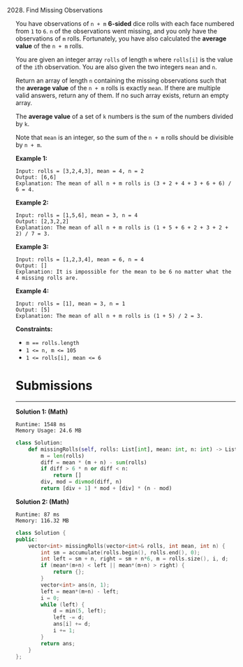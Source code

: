 2028. Find Missing Observations

You have observations of `n + m` **6-sided** dice rolls with each face numbered from `1` to `6`. `n` of the observations went missing, and you only have the observations of `m` rolls. Fortunately, you have also calculated the **average value** of the `n + m` rolls.

You are given an integer array `rolls` of length `m` where `rolls[i]` is the value of the `i`th observation. You are also given the two integers `mean` and `n`.

Return an array of length `n` containing the missing observations such that the **average value** of the `n + m` rolls is exactly `mean`. If there are multiple valid answers, return any of them. If no such array exists, return an empty array.

The **average value** of a set of `k` numbers is the sum of the numbers divided by `k`.

Note that `mean` is an integer, so the sum of the `n + m` rolls should be divisible by `n + m`.

 

**Example 1:**
```
Input: rolls = [3,2,4,3], mean = 4, n = 2
Output: [6,6]
Explanation: The mean of all n + m rolls is (3 + 2 + 4 + 3 + 6 + 6) / 6 = 4.
```

**Example 2:**
```
Input: rolls = [1,5,6], mean = 3, n = 4
Output: [2,3,2,2]
Explanation: The mean of all n + m rolls is (1 + 5 + 6 + 2 + 3 + 2 + 2) / 7 = 3.
```

**Example 3:**
```
Input: rolls = [1,2,3,4], mean = 6, n = 4
Output: []
Explanation: It is impossible for the mean to be 6 no matter what the 4 missing rolls are.
```

**Example 4:**
```
Input: rolls = [1], mean = 3, n = 1
Output: [5]
Explanation: The mean of all n + m rolls is (1 + 5) / 2 = 3.
```

**Constraints:**

* `m == rolls.length`
* `1 <= n, m <= 105`
* `1 <= rolls[i], mean <= 6`

# Submissions
---
**Solution 1: (Math)**
```
Runtime: 1548 ms
Memory Usage: 24.6 MB
```
```python
class Solution:
    def missingRolls(self, rolls: List[int], mean: int, n: int) -> List[int]:
        m = len(rolls)
        diff = mean * (m + n) - sum(rolls)
        if diff > 6 * n or diff < n:
            return []
        div, mod = divmod(diff, n)
        return [div + 1] * mod + [div] * (n - mod)
```

**Solution 2: (Math)**
```
Runtime: 87 ms
Memory: 116.32 MB
```
```c++
class Solution {
public:
    vector<int> missingRolls(vector<int>& rolls, int mean, int n) {
        int sm = accumulate(rolls.begin(), rolls.end(), 0);
        int left = sm + n, right = sm + n*6, m = rolls.size(), i, d;
        if (mean*(m+n) < left || mean*(m+n) > right) {
            return {};
        }
        vector<int> ans(n, 1);
        left = mean*(m+n) - left;
        i = 0;
        while (left) {
            d = min(5, left);
            left -= d;
            ans[i] += d;
            i += 1;
        }
        return ans;
    }
};
```
